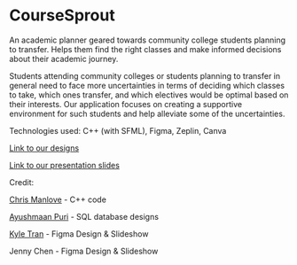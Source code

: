 # CourseSprout
An academic planner geared towards community college students planning to transfer. Helps them find the right classes and make informed decisions about their academic journey.

Students attending community colleges or students planning to transfer in general need to face more uncertainties in terms of deciding which classes to take, which ones transfer, and which electives would be optimal based on their interests. Our application focuses on creating a supportive environment for such students and help alleviate some of the uncertainties.

Technologies used: C++ (with SFML), Figma, Zeplin, Canva

[Link to our designs](https://www.figma.com/file/IBuLeBNpbwnaW5WVowcPAS/Untitled?node-id=46%3A277&t=3U8k5I9VULd0DuUU-1)

[Link to our presentation slides](https://www.canva.com/design/DAFg7IiXp5M/JL8MeWGXp_38oMOgF2dpUQ/edit?utm_content=DAFg7IiXp5M&utm_campaign=designshare&utm_medium=link2&utm_source=sharebutton)



Credit:

[Chris Manlove](https://github.com/DrChrisHax) - C++ code 

[Ayushmaan Puri](https://github.com/aypuri) - SQL database designs

[Kyle Tran](https://github.com/cs-kyletran) - Figma Design & Slideshow

Jenny Chen - Figma Design & Slideshow
